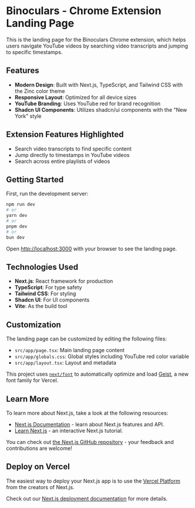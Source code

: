 # Binoculars - Chrome Extension Landing Page

This is the landing page for the Binoculars Chrome extension, which helps users navigate YouTube videos by searching video transcripts and jumping to specific timestamps.

## Features

- **Modern Design**: Built with Next.js, TypeScript, and Tailwind CSS with the Zinc color theme
- **Responsive Layout**: Optimized for all device sizes
- **YouTube Branding**: Uses YouTube red for brand recognition
- **Shadcn UI Components**: Utilizes shadcn/ui components with the "New York" style

## Extension Features Highlighted

- Search video transcripts to find specific content
- Jump directly to timestamps in YouTube videos
- Search across entire playlists of videos

## Getting Started

First, run the development server:

```bash
npm run dev
# or
yarn dev
# or
pnpm dev
# or
bun dev
```

Open [http://localhost:3000](http://localhost:3000) with your browser to see the landing page.

## Technologies Used

- **Next.js**: React framework for production
- **TypeScript**: For type safety
- **Tailwind CSS**: For styling
- **Shadcn UI**: For UI components
- **Vite**: As the build tool

## Customization

The landing page can be customized by editing the following files:

- `src/app/page.tsx`: Main landing page content
- `src/app/globals.css`: Global styles including YouTube red color variable
- `src/app/layout.tsx`: Layout and metadata

This project uses [`next/font`](https://nextjs.org/docs/app/building-your-application/optimizing/fonts) to automatically optimize and load [Geist](https://vercel.com/font), a new font family for Vercel.

## Learn More

To learn more about Next.js, take a look at the following resources:

- [Next.js Documentation](https://nextjs.org/docs) - learn about Next.js features and API.
- [Learn Next.js](https://nextjs.org/learn) - an interactive Next.js tutorial.

You can check out [the Next.js GitHub repository](https://github.com/vercel/next.js) - your feedback and contributions are welcome!

## Deploy on Vercel

The easiest way to deploy your Next.js app is to use the [Vercel Platform](https://vercel.com/new?utm_medium=default-template&filter=next.js&utm_source=create-next-app&utm_campaign=create-next-app-readme) from the creators of Next.js.

Check out our [Next.js deployment documentation](https://nextjs.org/docs/app/building-your-application/deploying) for more details.
